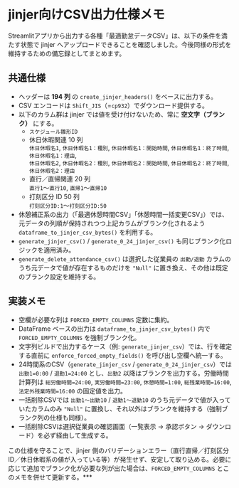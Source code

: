 ﻿# jinjer向けCSV出力仕様メモ

Streamlitアプリから出力する各種「最適勤怠データCSV」は、以下の条件を満たす状態で jinjer へアップロードできることを確認しました。今後同様の形式を維持するための備忘録としてまとめます。

## 共通仕様

- ヘッダーは **194 列** の `create_jinjer_headers()` をベースに出力する。
- CSV エンコードは `Shift_JIS`（=`cp932`）でダウンロード提供する。
- 以下のカラム群は jinjer では値を受け付けないため、常に **空文字（ブランク）** にする。
  - `スケジュール雛形ID`
  - 休日休暇関連 10 列  
    `休日休暇名1`, `休日休暇名1：種別`, `休日休暇名1：開始時間`, `休日休暇名1：終了時間`, `休日休暇名1：理由`,  
    `休日休暇名2`, `休日休暇名2：種別`, `休日休暇名2：開始時間`, `休日休暇名2：終了時間`, `休日休暇名2：理由`
  - 直行／直帰関連 20 列  
    `直行1`〜`直行10`, `直帰1`〜`直帰10`
  - 打刻区分 ID 50 列  
    `打刻区分ID:1`〜`打刻区分ID:50`
- 休憩補正系の出力（「最適休憩時間CSV」「休憩時間一括変更CSV」）では、元データの列順が保持されつつ上記カラムがブランク化されるよう `dataframe_to_jinjer_csv_bytes()` を利用する。
- `generate_jinjer_csv()` / `generate_0_24_jinjer_csv()` も同じブランク化ロジックを適用済み。
- `generate_delete_attendance_csv()` は選択した従業員の `出勤/退勤` カラムのうち元データで値が存在するものだけを `"Null"` に置き換え、その他は既定のブランク設定を維持する。

## 実装メモ

- 空欄が必要な列は `FORCED_EMPTY_COLUMNS` 定数に集約。
- DataFrame ベースの出力は `dataframe_to_jinjer_csv_bytes()` 内で `FORCED_EMPTY_COLUMNS` を強制ブランク化。
- 文字列ビルドで出力するケース（例: `generate_jinjer_csv`）では、行を確定する直前に `enforce_forced_empty_fields()` を呼び出し空欄へ統一する。
- 24時間系のCSV（`generate_jinjer_csv` / `generate_0_24_jinjer_csv`）では `出勤1=0:00` / `退勤1=24:00` とし、`出勤2` 以降はブランクを出力する。労働時間計算列は `総労働時間=24:00`, `実労働時間=23:00`, `休憩時間=1:00`, `総残業時間=16:00`, `法定外残業時間=16:00` の固定値を出力。
- 一括削除CSVでは `出勤1〜出勤10` / `退勤1〜退勤10` のうち元データで値が入っていたカラムのみ `"Null"` に置換し、それ以外はブランクを維持する（強制ブランク列の仕様も同様）。
- 一括削除CSVは選択従業員の確認画面（一覧表示 → 承認ボタン → ダウンロード）を必ず経由して生成する。

この仕様を守ることで、jinjer 側のバリデーションエラー（直行直帰／打刻区分ID／休日休暇系の値が入っている等）が発生せず、安定して取り込める。必要に応じて追加でブランク化が必要な列が出た場合は、`FORCED_EMPTY_COLUMNS` とこのメモを併せて更新する。***
